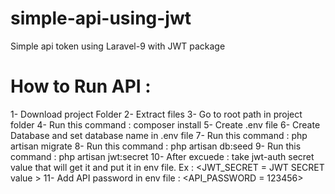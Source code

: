 # simple-api-using-jwt
Simple api token using Laravel-9 with JWT package

# How to Run API :
1- Download project Folder
2- Extract files
3- Go to root path in project folder
4- Run this command : composer install
5- Create .env file
6- Create Database and set database name in .env file
7- Run this command : php artisan migrate
8- Run this command : php artisan db:seed
9- Run this command : php artisan jwt:secret
10- After excuede <php artisan jwt:secret> : take jwt-auth secret value that will get it and put it in env file. Ex :
     <JWT_SECRET = JWT SECRET value >
11- Add API password in env file : 
     <API_PASSWORD = 123456>
